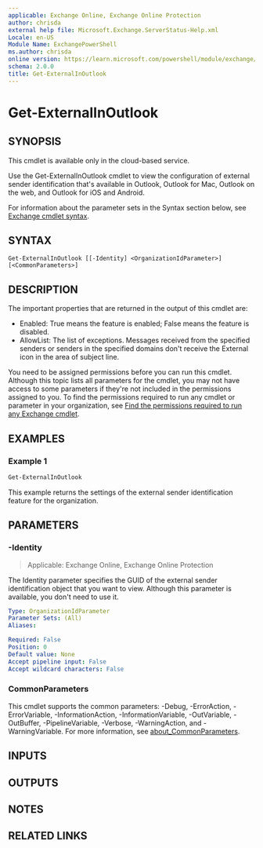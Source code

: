 ```yaml
---
applicable: Exchange Online, Exchange Online Protection
author: chrisda
external help file: Microsoft.Exchange.ServerStatus-Help.xml
Locale: en-US
Module Name: ExchangePowerShell
ms.author: chrisda
online version: https://learn.microsoft.com/powershell/module/exchange/get-externalinoutlook
schema: 2.0.0
title: Get-ExternalInOutlook
---
```


# Get-ExternalInOutlook

## SYNOPSIS
This cmdlet is available only in the cloud-based service.

Use the Get-ExternalInOutlook cmdlet to view the configuration of external sender identification that's available in Outlook, Outlook for Mac, Outlook on the web, and Outlook for iOS and Android.

For information about the parameter sets in the Syntax section below, see [Exchange cmdlet syntax](https://learn.microsoft.com/powershell/exchange/exchange-cmdlet-syntax).

## SYNTAX

```
Get-ExternalInOutlook [[-Identity] <OrganizationIdParameter>] [<CommonParameters>]
```

## DESCRIPTION
The important properties that are returned in the output of this cmdlet are:

- Enabled: True means the feature is enabled; False means the feature is disabled.
- AllowList: The list of exceptions. Messages received from the specified senders or senders in the specified domains don't receive the External icon in the area of subject line.

You need to be assigned permissions before you can run this cmdlet. Although this topic lists all parameters for the cmdlet, you may not have access to some parameters if they're not included in the permissions assigned to you. To find the permissions required to run any cmdlet or parameter in your organization, see [Find the permissions required to run any Exchange cmdlet](https://learn.microsoft.com/powershell/exchange/find-exchange-cmdlet-permissions).

## EXAMPLES

### Example 1
```powershell
Get-ExternalInOutlook
```

This example returns the settings of the external sender identification feature for the organization.

## PARAMETERS

### -Identity

> Applicable: Exchange Online, Exchange Online Protection

The Identity parameter specifies the GUID of the external sender identification object that you want to view. Although this parameter is available, you don't need to use it.

```yaml
Type: OrganizationIdParameter
Parameter Sets: (All)
Aliases:

Required: False
Position: 0
Default value: None
Accept pipeline input: False
Accept wildcard characters: False
```

### CommonParameters
This cmdlet supports the common parameters: -Debug, -ErrorAction, -ErrorVariable, -InformationAction, -InformationVariable, -OutVariable, -OutBuffer, -PipelineVariable, -Verbose, -WarningAction, and -WarningVariable. For more information, see [about_CommonParameters](https://go.microsoft.com/fwlink/p/?LinkID=113216).

## INPUTS

## OUTPUTS

## NOTES

## RELATED LINKS
